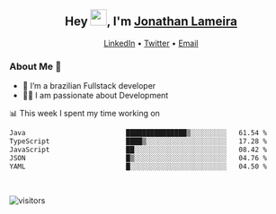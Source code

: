 <h2 align="center">Hey <img src="https://github.com/TheDudeThatCode/TheDudeThatCode/blob/master/Assets/Hi.gif" width="29">, I'm <a href="https://www.linkedin.com/in/jonathanlameira/">Jonathan Lameira</a></h2>
<p align="center">
  <a href="https://www.linkedin.com/in/jonathanlameira/">LinkedIn</a> •
  <a href="https://twitter.com/jlameira">Twitter</a> •
  <a href="mailto:jlameira@gmail.com">Email</a>
</p>

### About Me 🚀
- 🌱  I’m a brazilian Fullstack developer</br>
- 👨‍💻  I am passionate about Development</br>

<!-- ![Jonathan Lameira github stats](https://github-readme-stats.vercel.app/api?username=jlameirameli&show_icons=true&hide_border=true)&nbsp;&nbsp; -->

📊 This week I spent my time working on
<!--START_SECTION:waka-->

```txt
Java                         ███████████████▒░░░░░░░░░   61.54 %
TypeScript                   ████▒░░░░░░░░░░░░░░░░░░░░   17.28 %
JavaScript                   ██░░░░░░░░░░░░░░░░░░░░░░░   08.42 %
JSON                         █▒░░░░░░░░░░░░░░░░░░░░░░░   04.76 %
YAML                         █░░░░░░░░░░░░░░░░░░░░░░░░   04.50 %
```

<!--END_SECTION:waka-->

<br />

![visitors](https://visitor-badge.laobi.icu/badge?page_id=jlameira.jlameira)
